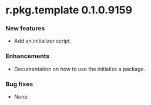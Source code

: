 # r.pkg.template 0.1.0.9159

### New features

* Add an initializer script.

### Enhancements

* Documentation on how to use the initialize a package.

### Bug fixes

* None.